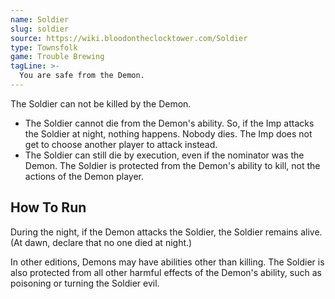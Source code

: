 ```yaml
---
name: Soldier
slug: soldier
source: https://wiki.bloodontheclocktower.com/Soldier
type: Townsfolk
game: Trouble Brewing
tagLine: >-
  You are safe from the Demon.
---
```


The Soldier can not be killed by the Demon.

- The Soldier cannot die from the Demon's ability. So, if the Imp
  attacks the Soldier at night, nothing happens. Nobody dies. The Imp
  does not get to choose another player to attack instead.
- The Soldier can still die by execution, even if the nominator was the
  Demon. The Soldier is protected from the Demon's ability to kill, not
  the actions of the Demon player.

## How To Run

During the night, if the Demon attacks the Soldier, the Soldier remains
alive. (At dawn, declare that no one died at night.)

In other editions, Demons may have abilities other than killing. The
Soldier is also protected from all other harmful effects of the Demon's
ability, such as poisoning or turning the Soldier evil.
